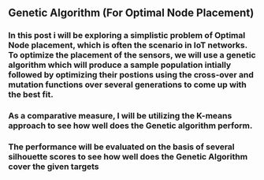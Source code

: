 ## Genetic Algorithm (For Optimal Node Placement)
### In this post i will be exploring a simplistic problem of Optimal Node placement, which is often the scenario in IoT networks. To optimize the placement of the sensors, we will use a genetic algorithm which will produce a sample population intially followed by optimizing their postions using the cross-over and mutation functions over several generations to come up with the best fit.
### As a comparative measure, I will be utilizing the K-means approach to see how well does the Genetic algorithm perform.
### The performance will be evaluated on the basis of several silhouette scores to see how well does the Genetic Algorithm cover the given targets
